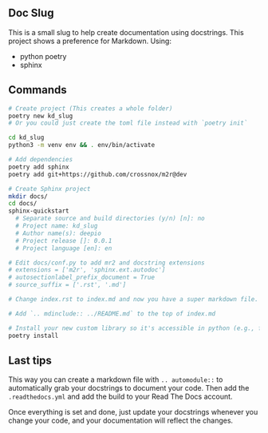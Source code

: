 ## Doc Slug

This is a small slug to help create documentation using docstrings.
This project shows a preference for Markdown.
Using:
- python poetry
- sphinx


## Commands
```bash
# Create project (This creates a whole folder)
poetry new kd_slug
# Or you could just create the toml file instead with `poetry init`

cd kd_slug
python3 -m venv env && . env/bin/activate

# Add dependencies
poetry add sphinx
poetry add git+https://github.com/crossnox/m2r@dev

# Create Sphinx project
mkdir docs/
cd docs/
sphinx-quickstart
  # Separate source and build directories (y/n) [n]: no
  # Project name: kd_slug
  # Author name(s): deepio
  # Project release []: 0.0.1
  # Project language [en]: en

# Edit docs/conf.py to add mr2 and docstring extensions
# extensions = ['m2r', 'sphinx.ext.autodoc']
# autosectionlabel_prefix_document = True
# source_suffix = ['.rst', '.md']

# Change index.rst to index.md and now you have a super markdown file.

# Add `.. mdinclude:: ../README.md` to the top of index.md

# Install your new custom library so it's accessible in python (e.g., from kd_slug import app)
poetry install
```

## Last tips
This way you can create a markdown file with `.. automodule::` to automatically grab your docstrings to document your code. Then add the `.readthedocs.yml` and add the build to your Read The Docs account.

Once everything is set and done, just update your docstrings whenever you change your code, and your documentation will reflect the changes.